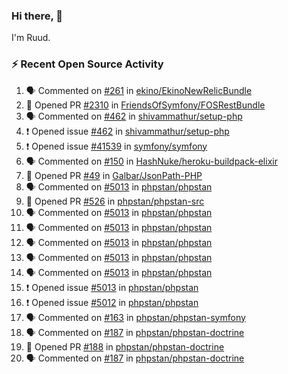### Hi there, 👋

I'm Ruud.
 
### :zap: Recent Open Source Activity

<!--START_SECTION:activity-->
1. 🗣 Commented on [#261](https://github.com/ekino/EkinoNewRelicBundle/issues/261) in [ekino/EkinoNewRelicBundle](https://github.com/ekino/EkinoNewRelicBundle)
2. 💪 Opened PR [#2310](https://github.com/FriendsOfSymfony/FOSRestBundle/pull/2310) in [FriendsOfSymfony/FOSRestBundle](https://github.com/FriendsOfSymfony/FOSRestBundle)
3. 🗣 Commented on [#462](https://github.com/shivammathur/setup-php/issues/462) in [shivammathur/setup-php](https://github.com/shivammathur/setup-php)
4. ❗️ Opened issue [#462](https://github.com/shivammathur/setup-php/issues/462) in [shivammathur/setup-php](https://github.com/shivammathur/setup-php)
5. ❗️ Opened issue [#41539](https://github.com/symfony/symfony/issues/41539) in [symfony/symfony](https://github.com/symfony/symfony)
6. 🗣 Commented on [#150](https://github.com/HashNuke/heroku-buildpack-elixir/issues/150) in [HashNuke/heroku-buildpack-elixir](https://github.com/HashNuke/heroku-buildpack-elixir)
7. 💪 Opened PR [#49](https://github.com/Galbar/JsonPath-PHP/pull/49) in [Galbar/JsonPath-PHP](https://github.com/Galbar/JsonPath-PHP)
8. 🗣 Commented on [#5013](https://github.com/phpstan/phpstan/issues/5013) in [phpstan/phpstan](https://github.com/phpstan/phpstan)
9. 💪 Opened PR [#526](https://github.com/phpstan/phpstan-src/pull/526) in [phpstan/phpstan-src](https://github.com/phpstan/phpstan-src)
10. 🗣 Commented on [#5013](https://github.com/phpstan/phpstan/issues/5013) in [phpstan/phpstan](https://github.com/phpstan/phpstan)
11. 🗣 Commented on [#5013](https://github.com/phpstan/phpstan/issues/5013) in [phpstan/phpstan](https://github.com/phpstan/phpstan)
12. 🗣 Commented on [#5013](https://github.com/phpstan/phpstan/issues/5013) in [phpstan/phpstan](https://github.com/phpstan/phpstan)
13. 🗣 Commented on [#5013](https://github.com/phpstan/phpstan/issues/5013) in [phpstan/phpstan](https://github.com/phpstan/phpstan)
14. 🗣 Commented on [#5013](https://github.com/phpstan/phpstan/issues/5013) in [phpstan/phpstan](https://github.com/phpstan/phpstan)
15. ❗️ Opened issue [#5013](https://github.com/phpstan/phpstan/issues/5013) in [phpstan/phpstan](https://github.com/phpstan/phpstan)
16. ❗️ Opened issue [#5012](https://github.com/phpstan/phpstan/issues/5012) in [phpstan/phpstan](https://github.com/phpstan/phpstan)
17. 🗣 Commented on [#163](https://github.com/phpstan/phpstan-symfony/issues/163) in [phpstan/phpstan-symfony](https://github.com/phpstan/phpstan-symfony)
18. 🗣 Commented on [#187](https://github.com/phpstan/phpstan-doctrine/issues/187) in [phpstan/phpstan-doctrine](https://github.com/phpstan/phpstan-doctrine)
19. 💪 Opened PR [#188](https://github.com/phpstan/phpstan-doctrine/pull/188) in [phpstan/phpstan-doctrine](https://github.com/phpstan/phpstan-doctrine)
20. 🗣 Commented on [#187](https://github.com/phpstan/phpstan-doctrine/issues/187) in [phpstan/phpstan-doctrine](https://github.com/phpstan/phpstan-doctrine)
<!--END_SECTION:activity-->
